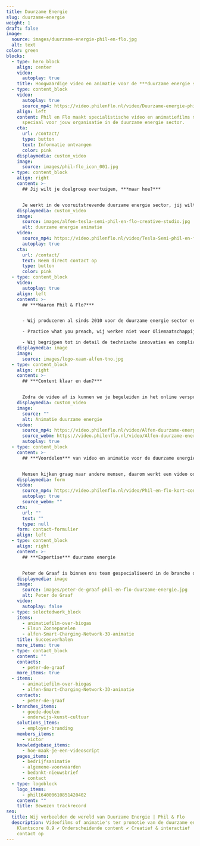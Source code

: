 ```yaml
---
title: Duurzame Energie
slug: duurzame-energie
weight: 1
draft: false
image:
  source: images/duurzame-energie-phil-en-flo.jpg
  alt: text
color: green
blocks:
  - type: hero_block
    align: center
    video:
      autoplay: true
    title: Hoogwaardige video en animatie voor de ***duurzame energie sector***
  - type: content_block
    video:
      autoplay: true
      source_mp4: https://video.philenflo.nl/video/Duurzame-energie-phil-en-flo2.mp4
    align: left
    content: Phil en Flo maakt specialistische video en animatiefilms met impact,
      speciaal voor jouw organisatie in de duurzame energie sector.
    cta:
      url: /contact/
      type: button
      text: Informatie ontvangen
      color: pink
    displaymedia: custom_video
    image:
      source: images/phil-flo_icon_001.jpg
  - type: content_block
    align: right
    content: >-
      ## Jij wilt je doelgroep overtuigen, ***maar hoe?***


      Je werkt in de vooruitstrevende duurzame energie sector, jij wilt je doelgroep informeren over je innovaties. Dan zoek je een content partner die oplossingen biedt. Jouw uitdaging zetten wij om in impactvolle en creatieve [animatiefilms](https://www.philenflo.nl/oplossingen/animatie-laten-maken/) en [video](https://www.philenflo.nl/oplossingen/video-laten-maken/), die jou helpen je doelgroep te overtuigen. Zonder dat dit jou heel veel tijd kost, onze specialisten weten namelijk heel veel van jouw sector. Kan jij lekker door met je werk, terwijl wij jouw [marketing](https://www.philenflo.nl/oplossingen/videomarketing/) een boost geven.
    displaymedia: custom_video
    image:
      source: images/alfen-tesla-semi-phil-en-flo-creative-studio.jpg
      alt: duurzame energie animatie
    video:
      source_mp4: https://video.philenflo.nl/video/Tesla-Semi-phil-en-flo.mp4
      autoplay: true
    cta:
      url: /contact/
      text: Neem direct contact op
      type: button
      color: pink
  - type: content_block
    video:
      autoplay: true
    align: left
    content: >-
      ## ***Waarom Phil & Flo?***


      - Wij produceren al sinds 2010 voor de duurzame energie sector en geloven in jouw sector.

      - Practice what you preach, wij werken niet voor Oliemaatschappijen.

      - Wij begrijpen tot in detail de technische innovaties en complicaties in de energietransitie.
    displaymedia: image
    image:
      source: images/logo-xaam-alfen-tno.jpg
  - type: content_block
    align: right
    content: >-
      ## ***Content klaar en dan?***


      Zodra de video af is kunnen we je begeleiden in het online verspreiden ervan. Zo weet je zeker dat de boodschap van de film ook bij de juiste doelgroep terecht komt. Dit kan op LinkedIn, Instagram, [YouTube](https://www.philenflo.nl/you-tube-marketing/) Twitter en nog veel meer kanalen. Voor grote campagnes helpen onze specialisten je bij het testen van meerdere film varianten. Bel ons direct voor vrijblijvend concreet advies op 085 -273 8331.
    displaymedia: custom_video
    image:
      source: ""
      alt: Animatie duurzame energie
    video:
      source_mp4: https://video.philenflo.nl/video/Alfen-duurzame-energie.mp4
      source_webm: https://video.philenflo.nl/video/Alfen-duurzame-energie.webm
      autoplay: true
  - type: content_block
    content: >-
      ## ***Voordelen*** van video en animatie voor de duurzame energie sector


      Mensen kijken graag naar andere mensen, daarom werkt een video ook sterker dan een stuk tekst alleen. Voor de duurzame energie branche ontwikkelen we graag video's die aanspreken bij de doelgroep. Echter sommige initiatieven zijn niet in "gewoon" beeld te vatten, in dat geval kan je beter kiezen voor animatie. Het voordeel van animatie is dat we de omgeving en het product in zijn geheel controleren en verhelderen.
    displaymedia: form
    video:
      source_mp4: https://video.philenflo.nl/video/Phil-en-flo-kort-contact2.mp4
      autoplay: true
      source_webm: ""
    cta:
      url: ""
      text: ""
      type: null
    form: contact-formulier
    align: left
  - type: content_block
    align: right
    content: >-
      ## ***Expertise*** duurzame energie


      Peter de Graaf is binnen ons team gespecialiseerd in de branche duurzame energie en is het aanspreekpunt op dit vlak. Hij heeft veel expertise op dit gebied en samen met jou kan hij het verhaal duiden en begrijpbaar maken voor jouw doelgroep. Je kan Peter bellen op 085 -273 8331 om direct even te sparren over de mogelijkheden.
    displaymedia: image
    image:
      source: images/peter-de-graaf-phil-en-flo-duurzame-energie.jpg
      alt: Peter de Graaf
    video:
      autoplay: false
  - type: selectedwork_block
    items:
      - animatiefilm-over-biogas
      - Elsun Zonnepanelen
      - alfen-Smart-Charging-Network-3D-animatie
    title: Succesverhalen
    more_items: true
  - type: contact_block
    content: ""
    contacts:
      - peter-de-graaf
    more_items: true
  - items:
      - animatiefilm-over-biogas
      - alfen-Smart-Charging-Network-3D-animatie
    contacts:
      - peter-de-graaf
  - branches_items:
      - goede-doelen
      - onderwijs-kunst-cultuur
    solutions_items:
      - employer-branding
    members_items:
      - victor
    knowledgebase_items:
      - hoe-maak-je-een-videoscript
    pages_items:
      - bedrijfsanimatie
      - algemene-voorwaarden
      - bedankt-nieuwsbrief
      - contact
  - type: logoblock
    logo_items:
      - phil164000610851420402
    content: ""
    title: Bewezen trackrecord
seo:
  title: Wij verbeelden de wereld van Duurzame Energie | Phil & Flo
  description: Videofilms of animatie's ter promotie van de duurzame energie. ✔
    Klantscore 8.9 ✔ Onderscheidende content ✔ Creatief & interactief | Neem
    contact op
---
```

